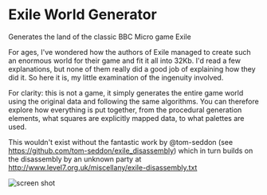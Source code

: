 # Exile World Generator
Generates the land of the classic BBC Micro game Exile

For ages, I've wondered how the authors of Exile managed to create such an enormous world for their game and fit it all into 32Kb. I'd read a few explanations, but none of them really did a good job of explaining how they did it. So here it is, my little examination of the ingenuity involved.

For clarity: this is not a game, it simply generates the entire game world using the original data and following the same algorithms. You can therefore explore how everything is put together, from the procedural generation elements, what squares are explicitly mapped data, to what palettes are used.

This wouldn't exist without the fantastic work by @tom-seddon (see https://github.com/tom-seddon/exile_disassembly) which in turn builds on the disassembly by an unknown party at http://www.level7.org.uk/miscellany/exile-disassembly.txt

![screen shot](https://github.com/JonSaffron/ExileWorldGenerator/blob/master/Doco/ScreenShot.png?raw=true "Screenshot")
